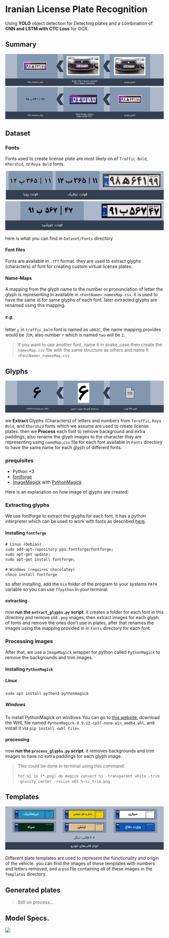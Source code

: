# Iranian License Plate Recognition

Using **YOLO** object detection for Detecting plates and a combination of **CNN and LSTM with CTC Loss** for OCR.

## Summary

![](Assets/YoLo.png)
![](Assets/CNN_LSTM_CTC.png)


## Dataset

### Fonts

Fonts used to create license plate are most likely on of `Traffic Bold`, `Khorshid`, or `Roya Bold` fonts.

![](Assets/license_plate_fonts1.png)
![](Assets/license_plate_fonts2.png)

here is what you can find in `Dataset/Fonts` directory

#### Font files

Fonts are available in `.tff` format. they are used to extract glyphs (characters) of font for creating custom virtual license plates.

#### Name-Maps

A mapping from the glyph name to the number or pronunciation of letter the glyph is representing in available in `<FontName>_namesMap.csv`. it is used to have the same id for same glyphs of each font. later extracted glyphs are renamed using this mapping.

##### e.g.

letter `ج` in `traffic_bold` font is named as `u062C`, the name mapping provides would be `JIM`, also number `۲` which is named `two` will be `2`.

> if you want to use another font, name it in snake_case then create the `namesMap.csv` file with the same structure as others and name it `<FontName>_namesMap.csv`.

## Glyphs

![](Assets/extracting_and_processing_glyphs.png)

we **Extract** Glyphs (Characters) of letters and numbers from `Teraffic`, `Roya Bold`, and `Khorshid` fonts which we assume are used to create license plates. then we **Process** each font to remove background and extra paddings, also rename the glyph images to the character they are representing using `nameMap.csv` file for each font available in `Fonts` directory to have the same name for each glyph of different fonts.

### prequisites

- Python +3
- [fontforge](https://github.com/fontforge/fontforge)
- [ImageMagick](https://github.com/ImageMagick/ImageMagick) with  [PythonMagick](https://github.com/ImageMagick/PythonMagick)

Here is an explanation on how image of glyphs are created:

### Extracting glyphs

We use fontforge to extract the glyphs for each font, it has a python interpreter which can be used to work with fonts as described [here](http://fontforge.github.io/en-US/documentation/scripting/python/#Glyph).

#### Installing `fontforge`

```shell
# Linux (Debian)
sudo add-apt-repository ppa:fontforge/fontforge;
sudo apt-get update;
sudo apt-get install fontforge;

# Windows (requires chocolatey)
choco install fontforge
```

so after installing, add the `bin` folder of the program to your systems `PATH` variable so you can use `ffpython` in your terminal.

#### extracting

now **run the `extract_glyphs.py` script**. it creates a folder for each font in this directory and remove old `.png` images, then extract images for each glyph of fonts and remove the ones don't use in plates, after that renames the images using the mapping provided in in `Fonts` directory for each font.

### Processing images

After that, we use a `ImageMagick` wrapper for python called `PythonMagick` to remove the backgrounds and trim images.

#### Installing `PythonMagick`

##### Linux

```shell
sudo apt install python3-pythonmagick
```

##### Windows

To install PythonMagick on windows You can go to [this website](https://www.lfd.uci.edu/~gohlke/pythonlibs/), download the WHL file named `PythonMagick-0.9.12-cp37-none-win_amd64.whl`, and install it via `pip install <whl file>`.

#### processing

now **run the `process_glyphs.py` script**. it removes backgrounds and trim images to have no extra paddings for each glyph image.

> This could be done in terminal using this command:
> 
> `for %i in (*.png) do magick convert %i -transparent white -trim -gravity center -resize x65 %~ni_trim.png`


## Templates

![](Assets/plate_templates.png)

Different plate templates are used to represent the functionality and origin of the vehicle. you can find the images of these templates with numbers and letters removed, and a `psd` file containing all of these images in the `Templates` directory.

## Generated plates

> Still on process...


## Model Specs.

![](https://camo.githubusercontent.com/c756a5d464b9189f0ed72e3b156898c5e056d5f5/687474703a2f2f63732e636d752e6564752f7e79756e7469616e642f4f43522d322e6a7067)